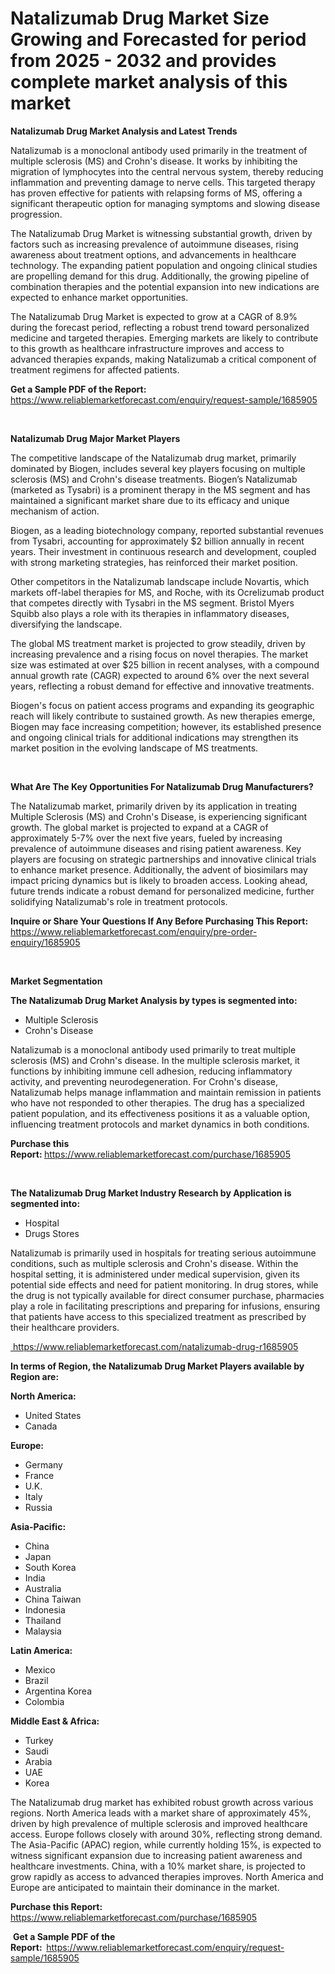 <p><h1>Natalizumab Drug Market Size Growing and Forecasted for period from 2025 - 2032 and provides complete market analysis of this market</h1></p><p><strong>Natalizumab Drug Market Analysis and Latest Trends</strong></p>
<p><p>Natalizumab is a monoclonal antibody used primarily in the treatment of multiple sclerosis (MS) and Crohn's disease. It works by inhibiting the migration of lymphocytes into the central nervous system, thereby reducing inflammation and preventing damage to nerve cells. This targeted therapy has proven effective for patients with relapsing forms of MS, offering a significant therapeutic option for managing symptoms and slowing disease progression.</p><p>The Natalizumab Drug Market is witnessing substantial growth, driven by factors such as increasing prevalence of autoimmune diseases, rising awareness about treatment options, and advancements in healthcare technology. The expanding patient population and ongoing clinical studies are propelling demand for this drug. Additionally, the growing pipeline of combination therapies and the potential expansion into new indications are expected to enhance market opportunities. </p><p>The Natalizumab Drug Market is expected to grow at a CAGR of 8.9% during the forecast period, reflecting a robust trend toward personalized medicine and targeted therapies. Emerging markets are likely to contribute to this growth as healthcare infrastructure improves and access to advanced therapies expands, making Natalizumab a critical component of treatment regimens for affected patients.</p></p>
<p><strong>Get a Sample PDF of the Report:&nbsp;</strong> <a href="https://www.reliablemarketforecast.com/enquiry/request-sample/1685905?utm_campaign=3041&utm_medium=2&utm_source=Github&utm_content=ia&utm_term=19042025&utm_id=natalizumab-drug">https://www.reliablemarketforecast.com/enquiry/request-sample/1685905</a></p>
<p>&nbsp;</p>
<p><strong>Natalizumab Drug Major Market Players</strong></p>
<p><p>The competitive landscape of the Natalizumab drug market, primarily dominated by Biogen, includes several key players focusing on multiple sclerosis (MS) and Crohn's disease treatments. Biogen’s Natalizumab (marketed as Tysabri) is a prominent therapy in the MS segment and has maintained a significant market share due to its efficacy and unique mechanism of action.</p><p>Biogen, as a leading biotechnology company, reported substantial revenues from Tysabri, accounting for approximately $2 billion annually in recent years. Their investment in continuous research and development, coupled with strong marketing strategies, has reinforced their market position. </p><p>Other competitors in the Natalizumab landscape include Novartis, which markets off-label therapies for MS, and Roche, with its Ocrelizumab product that competes directly with Tysabri in the MS segment. Bristol Myers Squibb also plays a role with its therapies in inflammatory diseases, diversifying the landscape.</p><p>The global MS treatment market is projected to grow steadily, driven by increasing prevalence and a rising focus on novel therapies. The market size was estimated at over $25 billion in recent analyses, with a compound annual growth rate (CAGR) expected to around 6% over the next several years, reflecting a robust demand for effective and innovative treatments.</p><p>Biogen's focus on patient access programs and expanding its geographic reach will likely contribute to sustained growth. As new therapies emerge, Biogen may face increasing competition; however, its established presence and ongoing clinical trials for additional indications may strengthen its market position in the evolving landscape of MS treatments.</p></p>
<p>&nbsp;</p>
<p><strong>What Are The Key Opportunities For Natalizumab Drug Manufacturers?</strong></p>
<p><p>The Natalizumab market, primarily driven by its application in treating Multiple Sclerosis (MS) and Crohn's Disease, is experiencing significant growth. The global market is projected to expand at a CAGR of approximately 5-7% over the next five years, fueled by increasing prevalence of autoimmune diseases and rising patient awareness. Key players are focusing on strategic partnerships and innovative clinical trials to enhance market presence. Additionally, the advent of biosimilars may impact pricing dynamics but is likely to broaden access. Looking ahead, future trends indicate a robust demand for personalized medicine, further solidifying Natalizumab's role in treatment protocols.</p></p>
<p><strong>Inquire or Share Your Questions If Any Before Purchasing This Report:</strong> <a href="https://www.reliablemarketforecast.com/enquiry/pre-order-enquiry/1685905?utm_campaign=3041&utm_medium=2&utm_source=Github&utm_content=ia&utm_term=19042025&utm_id=natalizumab-drug">https://www.reliablemarketforecast.com/enquiry/pre-order-enquiry/1685905</a></p>
<p>&nbsp;</p>
<p><strong>Market Segmentation</strong></p>
<p><strong>The Natalizumab Drug Market Analysis by types is segmented into:</strong></p>
<p><ul><li>Multiple Sclerosis</li><li>Crohn's Disease</li></ul></p>
<p><p>Natalizumab is a monoclonal antibody used primarily to treat multiple sclerosis (MS) and Crohn's disease. In the multiple sclerosis market, it functions by inhibiting immune cell adhesion, reducing inflammatory activity, and preventing neurodegeneration. For Crohn's disease, Natalizumab helps manage inflammation and maintain remission in patients who have not responded to other therapies. The drug has a specialized patient population, and its effectiveness positions it as a valuable option, influencing treatment protocols and market dynamics in both conditions.</p></p>
<p><strong>Purchase this Report:&nbsp;</strong><a href="https://www.reliablemarketforecast.com/purchase/1685905?utm_campaign=3041&utm_medium=2&utm_source=Github&utm_content=ia&utm_term=19042025&utm_id=natalizumab-drug">https://www.reliablemarketforecast.com/purchase/1685905</a></p>
<p>&nbsp;</p>
<p><strong>The Natalizumab Drug Market Industry Research by Application is segmented into:</strong></p>
<p><ul><li>Hospital</li><li>Drugs Stores</li></ul></p>
<p><p>Natalizumab is primarily used in hospitals for treating serious autoimmune conditions, such as multiple sclerosis and Crohn's disease. Within the hospital setting, it is administered under medical supervision, given its potential side effects and need for patient monitoring. In drug stores, while the drug is not typically available for direct consumer purchase, pharmacies play a role in facilitating prescriptions and preparing for infusions, ensuring that patients have access to this specialized treatment as prescribed by their healthcare providers.</p></p>
<p><a href="https://www.reliablemarketforecast.com/natalizumab-drug-r1685905?utm_campaign=3041&utm_medium=2&utm_source=Github&utm_content=ia&utm_term=19042025&utm_id=natalizumab-drug">&nbsp;https://www.reliablemarketforecast.com/natalizumab-drug-r1685905</a></p>
<p><strong>In terms of Region, the Natalizumab Drug Market Players available by Region are:</strong></p>
<p>
    <p> <strong> North America: </strong>
        <ul>
            <li>United States</li>
            <li>Canada</li>
        </ul>
        </p> 
    <p> <strong> Europe: </strong>
        <ul>
            <li>Germany</li>
            <li>France</li>
            <li>U.K.</li>
            <li>Italy</li>
            <li>Russia</li>
        </ul>
        </p> 
    <p> <strong> Asia-Pacific: </strong>
        <ul>
            <li>China</li>
            <li>Japan</li>
            <li>South Korea</li>
            <li>India</li>
            <li>Australia</li>
            <li>China Taiwan</li>
            <li>Indonesia</li>
            <li>Thailand</li>
            <li>Malaysia</li>
        </ul>
        </p> 
    <p> <strong> Latin America: </strong>
        <ul>
            <li>Mexico</li>
            <li>Brazil</li>
            <li>Argentina Korea</li>
            <li>Colombia</li>
        </ul>
        </p> 
    <p> <strong> Middle East & Africa: </strong>
        <ul>
            <li>Turkey</li>
            <li>Saudi</li>
            <li>Arabia</li>
            <li>UAE</li>
            <li>Korea</li>
        </ul>
    </p>
    </p>
<p><p>The Natalizumab drug market has exhibited robust growth across various regions. North America leads with a market share of approximately 45%, driven by high prevalence of multiple sclerosis and improved healthcare access. Europe follows closely with around 30%, reflecting strong demand. The Asia-Pacific (APAC) region, while currently holding 15%, is expected to witness significant expansion due to increasing patient awareness and healthcare investments. China, with a 10% market share, is projected to grow rapidly as access to advanced therapies improves. North America and Europe are anticipated to maintain their dominance in the market.</p></p>
<p><strong>Purchase this Report: </strong><a href="https://www.reliablemarketforecast.com/purchase/1685905?utm_campaign=3041&utm_medium=2&utm_source=Github&utm_content=ia&utm_term=19042025&utm_id=natalizumab-drug">https://www.reliablemarketforecast.com/purchase/1685905</a></p>
<p>&nbsp;<strong>Get a Sample PDF of the Report:&nbsp;&nbsp;</strong><a href="https://www.reliablemarketforecast.com/enquiry/request-sample/1685905?utm_campaign=3041&utm_medium=2&utm_source=Github&utm_content=ia&utm_term=19042025&utm_id=natalizumab-drug">https://www.reliablemarketforecast.com/enquiry/request-sample/1685905</a></p>
<p><strong></strong></p>
<p><p></p><p></p><p></p></p>